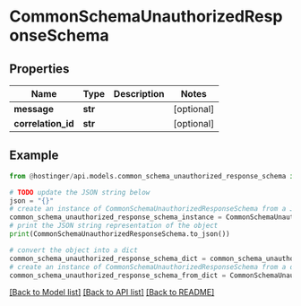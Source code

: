 # CommonSchemaUnauthorizedResponseSchema


## Properties

Name | Type | Description | Notes
------------ | ------------- | ------------- | -------------
**message** | **str** |  | [optional] 
**correlation_id** | **str** |  | [optional] 

## Example

```python
from @hostinger/api.models.common_schema_unauthorized_response_schema import CommonSchemaUnauthorizedResponseSchema

# TODO update the JSON string below
json = "{}"
# create an instance of CommonSchemaUnauthorizedResponseSchema from a JSON string
common_schema_unauthorized_response_schema_instance = CommonSchemaUnauthorizedResponseSchema.from_json(json)
# print the JSON string representation of the object
print(CommonSchemaUnauthorizedResponseSchema.to_json())

# convert the object into a dict
common_schema_unauthorized_response_schema_dict = common_schema_unauthorized_response_schema_instance.to_dict()
# create an instance of CommonSchemaUnauthorizedResponseSchema from a dict
common_schema_unauthorized_response_schema_from_dict = CommonSchemaUnauthorizedResponseSchema.from_dict(common_schema_unauthorized_response_schema_dict)
```
[[Back to Model list]](../README.md#documentation-for-models) [[Back to API list]](../README.md#documentation-for-api-endpoints) [[Back to README]](../README.md)


